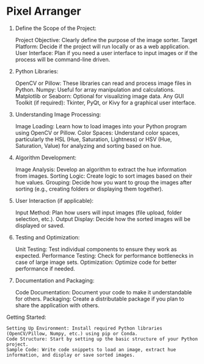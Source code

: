 # Pixel Arranger

1. Define the Scope of the Project:

    Project Objective: Clearly define the purpose of the image sorter.
    Target Platform: Decide if the project will run locally or as a web application.
    User Interface: Plan if you need a user interface to input images or if the process will be command-line driven.

2. Python Libraries:

    OpenCV or Pillow: These libraries can read and process image files in Python.
    Numpy: Useful for array manipulation and calculations.
    Matplotlib or Seaborn: Optional for visualizing image data.
    Any GUI Toolkit (if required): Tkinter, PyQt, or Kivy for a graphical user interface.

3. Understanding Image Processing:

    Image Loading: Learn how to load images into your Python program using OpenCV or Pillow.
    Color Spaces: Understand color spaces, particularly the HSL (Hue, Saturation, Lightness) or HSV (Hue, Saturation, Value) for analyzing and sorting based on hue.

4. Algorithm Development:

    Image Analysis: Develop an algorithm to extract the hue information from images.
    Sorting Logic: Create logic to sort images based on their hue values.
    Grouping: Decide how you want to group the images after sorting (e.g., creating folders or displaying them together).

5. User Interaction (if applicable):

    Input Method: Plan how users will input images (file upload, folder selection, etc.).
    Output Display: Decide how the sorted images will be displayed or saved.

6. Testing and Optimization:

    Unit Testing: Test individual components to ensure they work as expected.
    Performance Testing: Check for performance bottlenecks in case of large image sets.
    Optimization: Optimize code for better performance if needed.

7. Documentation and Packaging:

    Code Documentation: Document your code to make it understandable for others.
    Packaging: Create a distributable package if you plan to share the application with others.

Getting Started:

    Setting Up Environment: Install required Python libraries (OpenCV/Pillow, Numpy, etc.) using pip or Conda.
    Code Structure: Start by setting up the basic structure of your Python project.
    Sample Code: Write code snippets to load an image, extract hue information, and display or save sorted images.



